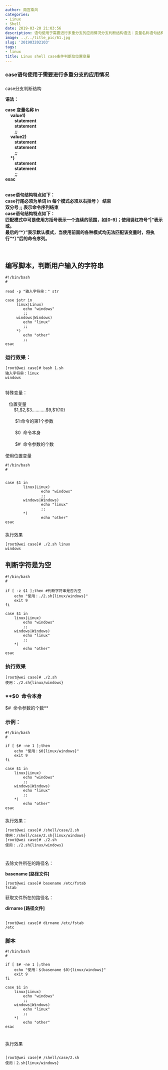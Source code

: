 ```yaml
---
author: 南宫乘风
categories:
- Linux
- Shell
date: 2019-03-20 21:03:56
description: 语句使用于需要进行多重分支的应用情况分支判断结构语法：变量名称语句结构特点如下：行尾必须为单词每个模式必须以右括号结束双分号表示命令序列结束语句结构特点如下：匹配模式中可是使用方括号表示一个连续的范围。。。。。。。
image: ../../title_pic/61.jpg
slug: '201903202103'
tags:
- linux
title: Linux shell case条件判断及位置变量
---
```


<!--more-->

### case语句使用于需要进行多重分支的应用情况

###   
case分支判断结构

**语法：**

**case 变量名称 in  
     value1\)  
         statement  
         statement  
         ;;  
     value2\)  
         statement  
         statement  
         ;;  
     \*\)  
         statement  
         statement  
         ;;       
esac**  
     

**case语句结构特点如下：  
case行尾必须为单词 in 每个模式必须以右括号 ） 结束  
双分号 ;; 表示命令序列结束  
case语句结构特点如下：  
匹配模式中可是使用方括号表示一个连续的范围，如\[0-9\]；使用竖杠符号“|”表示或。  
最后的“\*）”表示默认模式，当使用前面的各种模式均无法匹配该变量时，将执行“\*）”后的命令序列。**

 

## 编写脚本，判断用户输入的字符串

```
#!/bin/bash
#

read -p "输入字符串：" str

case $str in
     linux|Linux)
        echo "windows"
        ;;
     windows|Windows)
        echo "linux"
        ;;
     *)
        echo "other"
        ;;
esac
```

### 运行效果：

```
[root@wei case]# bash 1.sh 
输入字符串：linux
windows
```

##   
特殊变量：  
     
   位置变量  
       \$1,\$2,\$3...........\$9,\$1\{10\}  
         
        \$1:命令的第1个参数  
               
        \$0  命令本身  
          
        \$#  命令参数的个数  
          
使用位置变量

```
#!/bin/bash
#


case $1 in
        linux|Linux)
                echo "windows"
                ;;
        windows|Windows)
                echo "linux"
                ;;
        *)
                echo "other"
esac
```

###   
执行效果

```
[root@wei case]# ./2.sh linux
windows
```

## 判断字符是为空

```
#!/bin/bash
#

if [ -z $1 ];then #判断字符串是否为空
    echo "使用：./2.sh{linux/windows}"
    exit 9
fi

case $1 in
    linux|Linux)
        echo "windows"
        ;;
    windows|Windows)
        echo "linux"
        ;;
    *)
        echo "other"
esac
```

### 执行效果

```
[root@wei case]# ./2.sh 
使用：./2.sh{linux/windows}
```

### **\$0  命令本身      
\$#  命令参数的个数**

### **示例：**

```
#!/bin/bash
#

if [ $# -ne 1 ];then
    echo "使用：$0{linux/windows}"
    exit 9
fi

case $1 in
    linux|Linux)
        echo "windows"
        ;;
    windows|Windows)
        echo "linux"
        ;;
    *)
        echo "other"
esac

```

###   
执行效果：

```
[root@wei case]# /shell/case/2.sh 
使用：/shell/case/2.sh{linux/windows}
[root@wei case]# ./2.sh 
使用：./2.sh{linux/windows}        
```

###   
          
去除文件所在的路径名：

**basename \[路径文件\]**

```
[root@wei case]# basename /etc/fstab 
fstab
```

获取文件所在的路径名：

**dirname \[路径文件\]**  
        

```
[root@wei case]# dirname /etc/fstab 
/etc
```

### 脚本

```
#!/bin/bash
#

if [ $# -ne 1 ];then
    echo "使用：$(basename $0){linux/windows}"
    exit 9
fi

case $1 in
    linux|Linux)
        echo "windows"
        ;;
    windows|Windows)
        echo "linux"
        ;;
    *)
        echo "other"
esac
        
```

###   
执行效果   

```

[root@wei case]# /shell/case/2.sh 
使用：2.sh{linux/windows}
```